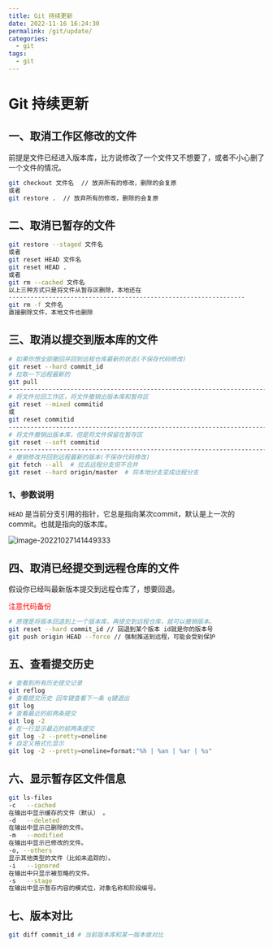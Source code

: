 ```yaml
---
title: Git 持续更新
date: 2022-11-16 16:24:30
permalink: /git/update/
categories:
  - git
tags:
  - git
---
```


# Git 持续更新

## 一、取消工作区修改的文件

前提是文件已经进入版本库，比方说修改了一个文件又不想要了，或者不小心删了一个文件的情况。

```sh
git checkout 文件名  // 放弃所有的修改，删除的会复原
或者
git restore .  // 放弃所有的修改，删除的会复原
```

## 二、取消已暂存的文件

```sh
git restore --staged 文件名
或者
git reset HEAD 文件名
git reset HEAD .
或者
git rm --cached 文件名
以上三种方式只是将文件从暂存区删除，本地还在
-----------------------------------------------------------------
git rm -f 文件名
直接删除文件，本地文件也删除
```

## 三、取消以提交到版本库的文件

```sh
# 如果你想全部撤回并回到远程仓库最新的状态(不保存代码修改)
git reset --hard commit_id
# 拉取一下远程最新的
git pull 
-------------------------------------------------------------------------------------
# 将文件拉回工作区，将文件撤销出版本库和暂存区
git reset --mixed commitid
或
git reset commitid
-------------------------------------------------------------------------------------
# 将文件撤销出版本库，但是将文件保留在暂存区
git reset --soft commitid
-------------------------------------------------------------------------------------
# 撤销修改并回到远程最新的版本(不保存代码修改)
git fetch --all  # 拉去远程分支但不合并
git reset --hard origin/master  # 将本地分支变成远程分支
```

### 1、参数说明

`HEAD` 是当前分支引用的指针，它总是指向某次commit，默认是上一次的commit。也就是指向的版本库。

![image-20221027141449333](https://cdn.staticaly.com/gh/jinmunan/imgs@master/tool/git/update/image-20221027141449333.png)

## 四、取消已经提交到远程仓库的文件

假设你已经叫最新版本提交到远程仓库了，想要回退。

<div style="color:red"> 注意代码备份</div>

```sh
# 原理是将版本回退到上一个版本库，再提交到远程仓库，就可以撤销版本。
git reset --hard commit_id // 回退到某个版本 id就是你的版本号
git push origin HEAD --force // 强制推送到远程，可能会受到保护
```

## 五、查看提交历史

```sh
# 查看到所有历史提交记录
git reflog
# 查看提交历史 回车键查看下一条 q键退出
git log
# 查看最近的前两条提交
git log -2
# 在一行显示最近的前两条提交
git log -2 --pretty=oneline
# 自定义格式化显示
git log -2 --pretty=oneline=format:"%h | %an | %ar | %s"
```

## 六、显示暂存区文件信息

```sh
git ls-files
-c   --cached 
在输出中显示缓存的文件（默认） 。
-d   --deleted 
在输出中显示已删除的文件。
-m   --modified 
在输出中显示已修改的文件。
-o, --others
显示其他类型的文件（比如未追踪的）。
-i   --ignored 
在输出中只显示被忽略的文件。
-s   --stage 
在输出中显示暂存内容的模式位，对象名称和阶段编号。 
```

## 七、版本对比

```sh
git diff commit_id # 当前版本库和某一版本做对比
```

